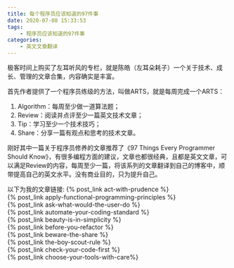 ```yaml
---
title: 每个程序员应该知道的97件事
date: 2020-07-08 15:33:53
tags:
	- 程序员应该知道的97件事
categories:
	- 英文文章翻译 
---
```


极客时间上购买了左耳听风的专栏，就是陈皓（左耳朵耗子）一个关于技术、成长、管理的文章合集，内容确实是丰富。

首先作者提供了一个程序员练级的方法，叫做ARTS，就是每周完成一个ARTS：
1. Algorithm：每周至少做一道算法题；
2. Review：阅读并点评至少一篇英文技术文章；
3. Tip：学习至少一个技术技巧；
4. Share：分享一篇有观点和思考的技术文章。

刚好其中一篇关于程序员修养的文章推荐了《97 Things Every Programmer Should Know》，有很多编程方面的建议，文章也都很经典，且都是英文文章，可以满足Review的内容，每周至少一篇，将该系列的文章翻译到自己的博客中，顺带提高自己的英文水平。没有商业目的，只为提升自己。
<!-- more -->

以下为我的文章链接:
{% post_link act-with-prudence %} <br>
{% post_link apply-functional-programming-principles %} <br>
{% post_link ask-what-would-the-user-do %} <br>
{% post_link automate-your-coding-standard %} <br>
{% post_link beauty-is-in-simplicity %} <br>
{% post_link before-you-refactor %} <br>
{% post_link beware-the-share %} <br>
{% post_link the-boy-scout-rule %} <br>
{% post_link check-your-code-first %} <br>
{% post_link choose-your-tools-with-care%} <br>
